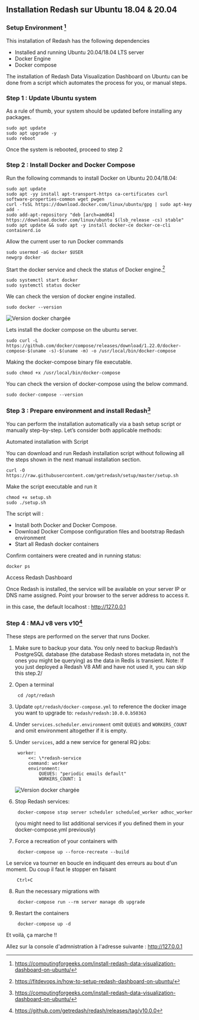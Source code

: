 ## Installation Redash sur Ubuntu 18.04 & 20.04

### Setup Environment [^1]

This installation of Redash has the following dependencies

- Installed and running Ubuntu 20.04/18.04 LTS server
- Docker Engine
- Docker compose

The installation of Redash Data Visualization Dashboard on Ubuntu can be done from a script which automates the process for you, or manual steps.

### Step 1 : Update Ubuntu system

As a rule of thumb, your system should be updated before installing any packages.

    sudo apt update
    sudo apt upgrade -y
    sudo reboot

Once the system is rebooted, proceed to step 2

### Step 2 : Install Docker and Docker Compose

Run the following commands to install Docker on Ubuntu 20.04/18.04:

    sudo apt update
    sudo apt -yy install apt-transport-https ca-certificates curl software-properties-common wget pwgen
    curl -fsSL https://download.docker.com/linux/ubuntu/gpg | sudo apt-key add -
    sudo add-apt-repository "deb [arch=amd64] https://download.docker.com/linux/ubuntu $(lsb_release -cs) stable"
    sudo apt update && sudo apt -y install docker-ce docker-ce-cli containerd.io

Allow the current user to run Docker commands

    sudo usermod -aG docker $USER
    newgrp docker

Start the docker service and check the status of Docker engine.[^2]

    sudo systemctl start docker
    sudo systemctl status docker

We can check the version of docker engine installed.

    sudo docker --version

![Version docker chargée](https://fitdevops.in/wp-content/uploads/Screenshot-from-2020-06-02-19-37-06.png)

Lets install the docker compose on the ubuntu server.

    sudo curl -L https://github.com/docker/compose/releases/download/1.22.0/docker-compose-$(uname -s)-$(uname -m) -o /usr/local/bin/docker-compose

Making the docker-compose binary file executable.

    sudo chmod +x /usr/local/bin/docker-compose

You can check the version of docker-compose using the below command.

    sudo docker-compose --version


### Step 3 : Prepare environment and install Redash[^1]

You can perform the installation automatically via a bash setup script or manually step-by-step.
Let’s consider both applicable methods:

Automated installation with Script

You can download and run Redash installation script without following all the steps shown in the next manual installation section.

    curl -O https://raw.githubusercontent.com/getredash/setup/master/setup.sh

Make the script executable and run it

    chmod +x setup.sh
    sudo ./setup.sh

The script will :

- Install both Docker and Docker Compose.
- Download  Docker Compose configuration files and bootstrap Redash environment
- Start all Redash docker containers

Confirm containers were created and in running status:

    docker ps

Access Redash Dashboard

Once Redash is installed, the service will be available on your server IP or DNS name assigned. Point your browser to the server address to access it.

in this case, the default localhost : http://127.0.0.1

### Step 4 : MAJ v8 vers v10[^3]

These steps are performed on the server that runs Docker.

1. Make sure to backup your data. You only need to backup Redash’s PostgreSQL database (the database Redash stores metadata in, not the ones you might be querying) as the data in Redis is transient.
Note: If you just deployed a Redash V8 AMI and have not used it, you can skip this step.2/
2. Open a terminal

        cd /opt/redash
3. Update `opt/redash/docker-compose.yml` to reference the docker image you want to upgrade to: `redash/redash:10.0.0.b50363`
4. Under `services.scheduler.environment` omit `QUEUES` and `WORKERS_COUNT` and omit environment altogether if it is empty.
5. Under `services`, add a new service for general RQ jobs:

        worker:
            <<: \*redash-service
            command: worker
            environment:
                QUEUES: "periodic emails default"
                WORKERS_COUNT: 1
    ![Version docker chargée](https://user-images.githubusercontent.com/17067911/142930697-ed7d2881-ca3f-4449-a096-b906f1d983c8.png)

6. Stop Redash services:

        docker-compose stop server scheduler scheduled_worker adhoc_worker
    (you might need to list additional services if you defined them in your docker-compose.yml previously)
7. Force a recreation of your containers with

        docker-compose up --force-recreate --build
Le service va tourner en boucle en indiquant des erreurs au bout d'un moment.
Du coup il faut le stopper en faisant

        Ctrl+C
8. Run the necessary migrations with

        docker-compose run --rm server manage db upgrade
9. Restart the containers

    	docker-compose up -d

Et voilà, ça marche !!

Allez sur la console d'admnistration à l'adresse suivante : http://127.0.0.1



[^1]: https://computingforgeeks.com/install-redash-data-visualization-dashboard-on-ubuntu/

[^2]: https://fitdevops.in/how-to-setup-redash-dashboard-on-ubuntu/
[^3]: https://github.com/getredash/redash/releases/tag/v10.0.0
